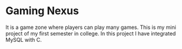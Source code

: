 # Gaming Nexus
It is a game zone where players can play many games. This is my mini project of my first semester in college. In this project I have integrated MySQL with C.

